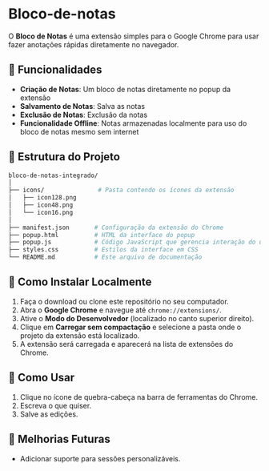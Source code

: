 # Bloco-de-notas

O **Bloco de Notas** é uma extensão simples para o Google Chrome para usar fazer anotações rápidas diretamente no navegador.

## 🌟 Funcionalidades

- **Criação de Notas**: Um bloco de notas diretamente no popup da extensão
- **Salvamento de Notas**: Salva as notas
- **Exclusão de Notas**: Exclusão da notas
- **Funcionalidade Offline**: Notas armazenadas localmente para uso do bloco de notas mesmo sem internet

## 📂 Estrutura do Projeto

```bash
bloco-de-notas-integrado/
│
├── icons/               # Pasta contendo os ícones da extensão
│   ├── icon128.png
│   ├── icon48.png
│   └── icon16.png
│
├── manifest.json       # Configuração da extensão do Chrome
├── popup.html          # HTML da interface do popup
├── popup.js            # Código JavaScript que gerencia interação do usuário com o bloco de notas
├── styles.css          # Estilos da interface em CSS
└── README.md           # Este arquivo de documentação
```

## 🚀 Como Instalar Localmente

1. Faça o download ou clone este repositório no seu computador.
2. Abra o **Google Chrome** e navegue até `chrome://extensions/`.
3. Ative o **Modo do Desenvolvedor** (localizado no canto superior direito).
4. Clique em **Carregar sem compactação** e selecione a pasta onde o projeto da extensão está localizado.
5. A extensão será carregada e aparecerá na lista de extensões do Chrome.

## 🎯 Como Usar

1. Clique no ícone de quebra-cabeça na barra de ferramentas do Chrome.
2. Escreva o que quiser.
3. Salve as edições.

## 🚧 Melhorias Futuras

- Adicionar suporte para sessões personalizáveis.
